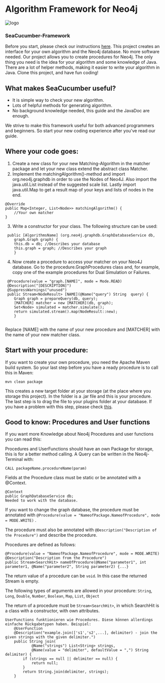 #   Algorithm Framework for Neo4j
![logo](https://user-images.githubusercontent.com/32902225/37259706-145a1e84-258a-11e8-8bb5-a7681435116b.png)
### SeaCucumber-Framework

Before you start, please check our instructions [here](https://github.com/vonunwerth/Seacucumber/blob/master/Instruction/Instructions.pdf).
This project creates an interface for your own algorithm and the Neo4j database. No more software needed.
Our project allows you to create procedures for Neo4j. The only thing you need is the idea for your algorithm and some knowledge of Java. There are a lot of helper methods, making it easier to write your algorithm in Java.
Clone this project, and have fun coding!

## What makes SeaCucumber useful?
- It is simple way to check your new algorithm.
- Lots of helpful methods for generating algorithm.
- No background knowledge needed, this guide and the JavaDoc are enough.

We strive to make this framework useful for both advanced programmers and beginners. So start your new coding experience after you've read our guide.

## Where your code goes:

1. Create a new class for your new Matching-Algorithm in the matcher package and let your new class extend the abstract class Matcher.
2. Implement the matchingAlgorithm()-method and import org.neo4j.graphdb in order to use the Nodes of Neo4J. Also import the java.util.List instead of the suggested scale list. Lastly import java.util.Map to get a result map of your keys and lists of nodes in the end.

```
@Override
public Map<Integer, List<Node>> matchingAlgorithm() {
    //Your own matcher
}
```

3. Write a constructor for your class. The following structure can be used:

```
 public [AlgorithmsName] (org.neo4j.graphdb.GraphDatabaseService db,
    graph.Graph graph) {
    this.db = db; //Describes your database
    this.graph = graph; //Describes your graph
    }
```

4. Now create a procedure to access your matcher on your Neo4J database. Go to the procedure.GraphProcedures class and, for example, copy one of the example procedures for Dual Simulation or Failures.

``` 
 @Procedure(value = "graph.[NAME]", mode = Mode.READ)
 @Description("[DESCRIPTION]")
 @SuppressWarnings("unused")
 public Stream<NodeResult> [NAME](@Name("query") String  query) {
    Graph graph = prepareQuery(db, query);
    [MATCHER] matcher = new [MATCHER](db, graph);
    Set<Node> simulated = matcher.simulate();
    return simulated.stream().map(NodeResult::new);
    }
    
```
Replace [NAME] with the name of your new procedure and [MATCHER] with the name of your new matcher class.

## Start with your procedure:
If you want to create your own procedure, you need the Apache Maven build system. So your last step before you have a ready procedure is to call this in Maven:

`mvn clean package`

This creates a new target folder at your storage (at the place where you storage this project). In the folder is a .jar file and this is your procedure. The last step is to drag the file to your plugins folder at your database.
If you have a problem with this step, please check [this](https://github.com/vonunwerth/Seacucumber/blob/master/Instruction/Instructions.pdf).

## Good to know: Procedures and User functions
If you want more Knowledge about Neo4j Procedures and user functions you can read this:

Procedures and UserFunctions should have an own Package for storage, this is for a better method calling.
A Query can be written in the Neo4j-Terminal with:

`CALL packageName.procedureName(param)`

Fields at the Procedure class must be static or be annotated with a @Context.
```
@Context
public GraphDatabaseService db;
Needed to work with the database.
```

If you want to change the graph database, the procedure must be annotated with
`@Procedure(value = "NameofPackage.NameofProcedure", mode = MODE.WRITE)` .

The procedure must also be annotated with `@Description("Description of the Procedure")` and describe the procedure.

Procedures are defined as follows:
```
@Procedure(value = "NameofPackage.NameofProcedure", mode = MODE.WRITE)
@Description("Description from the Procedure")
public Stream<SearchHit> nameOfProcedure(@Name("parameter1", int parameter1, @Name("parameter2", String parameter2) {...}
```

The return value of a procedure can be `void`. In this case the returned Stream is empty.

The following types of arguments are allowed in your procedure:
`String`, `Long`, `Double`, `Number`, `Boolean`, `Map`, `List`, `Object`

The return of a procedure must be `Stream<SearchHit>`, in which SearchHit is a class with a constructor, with own attributes.

```
UserFunctions funktionieren wie Procedures. Diese können allerdings einfache Rückgabetypen haben. Beispiel:
    @UserFunction
    @Description("example.join(['s1','s2',...], delimiter) - join the given strings with the given delimiter.")
    public String join(
            @Name("strings") List<String> strings,
            @Name(value = "delimiter", defaultValue = ",") String delimiter) {
        if (strings == null || delimiter == null) {
            return null;
        }
        return String.join(delimiter, strings);
    }
```
